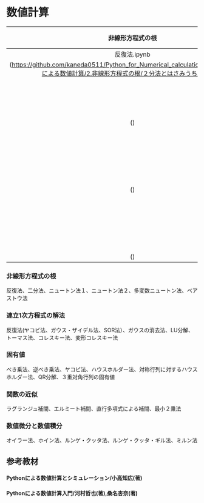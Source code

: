 # 数値計算
|非線形方程式の根|コード名|内容|
|:--:|:--:|:--:|
|反復法.ipynb|[反復法]
(https://github.com/kaneda0511/Python_for_Numerical_calculation/blob/main/Pythonによる数値計算/2.非線形方程式の根/２分法とはさみうち法.ipynb)|
||二分法とはさみうち法.ipynb|[二分法]
()|
||ニュートン法.ipynb|[ニュートン法]
()|
||ベアストウ法.ipynb|[ベアストウ法]
()|



### 非線形方程式の根
反復法、二分法、ニュートン法１、ニュートン法２、多変数ニュートン法、ベアストウ法
### 連立1次方程式の解法
反復法(ヤコビ法、ガウス・ザイデル法、SOR法）、ガウスの消去法、LU分解、トーマス法、コレスキー法、変形コレスキー法
### 固有値
べき乗法、逆べき乗法、ヤコビ法、ハウスホルダー法、対称行列に対するハウスホルダー法、QR分解、３重対角行列の固有値
### 関数の近似
ラグランジュ補間、エルミート補間、直行多項式による補間、最小２乗法
### 数値微分と数値積分
オイラー法、ホイン法、ルンゲ・クッタ法、ルンゲ・クッタ・ギル法、ミルン法

## 参考教材
#### Pythonによる数値計算とシミュレーション/小高知広(著)
#### Pythonによる数値計算入門/河村哲也(著),桑名杏奈(著)

